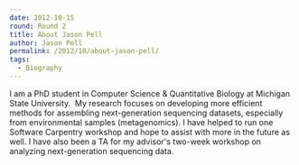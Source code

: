 ```yaml
---
date: 2012-10-15
round: Round 2
title: About Jason Pell
author: Jason Pell
permalink: /2012/10/about-jason-pell/
tags:
  - Biography
---
```

I am a PhD student in Computer Science & Quantitative Biology at Michigan State University.  My research focuses on developing more efficient methods for assembling next-generation sequencing datasets, especially from environmental samples (metagenomics). I have helped to run one Software Carpentry workshop and hope to assist with more in the future as well. I have also been a TA for my advisor's two-week workshop on analyzing next-generation sequencing data.
